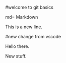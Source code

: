 #welcome to git basics

md= Markdown

This is a new line.

#new change from vscode

Hello there.

New stuff.